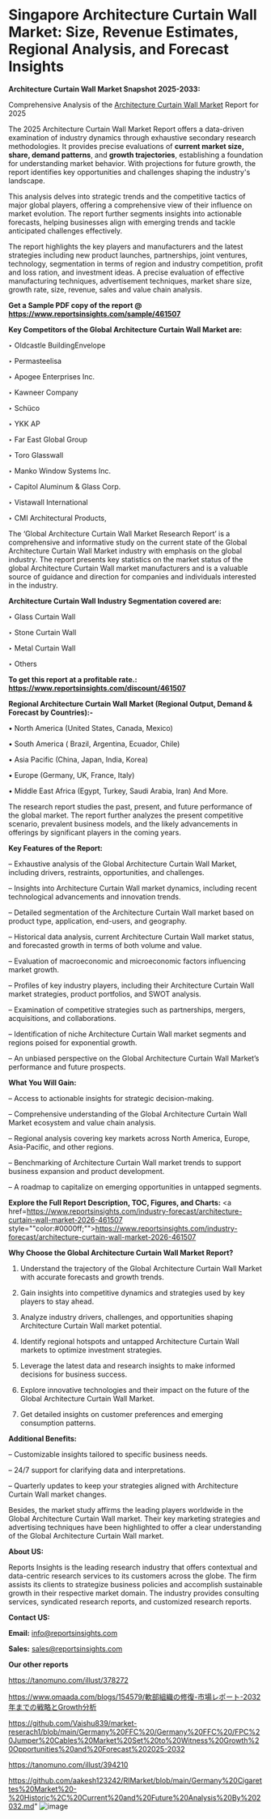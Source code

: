 # Singapore Architecture Curtain Wall Market: Size, Revenue Estimates, Regional Analysis, and Forecast Insights

<strong>Architecture Curtain Wall Market Snapshot 2025-2033:</strong>

Comprehensive Analysis of the <a href=https://www.reportsinsights.com/sample/461507>Architecture Curtain Wall Market</a> Report for 2025

The 2025 Architecture Curtain Wall Market Report offers a data-driven examination of industry dynamics through exhaustive secondary research methodologies. It provides precise evaluations of <strong>current market size, share, demand patterns</strong>, and <strong>growth trajectories</strong>, establishing a foundation for understanding market behavior. With projections for future growth, the report identifies key opportunities and challenges shaping the industry's landscape.

This analysis delves into strategic trends and the competitive tactics of major global players, offering a comprehensive view of their influence on market evolution. The report further segments insights into actionable forecasts, helping businesses align with emerging trends and tackle anticipated challenges effectively.

The report highlights the key players and manufacturers and the latest strategies including new product launches, partnerships, joint ventures, technology, segmentation in terms of region and industry competition, profit and loss ration, and investment ideas. A precise evaluation of effective manufacturing techniques, advertisement techniques, market share size, growth rate, size, revenue, sales and value chain analysis.

<strong>Get a Sample PDF copy of the report @ <a href=https://www.reportsinsights.com/sample/461507 style=color:#0000ff;>https://www.reportsinsights.com/sample/461507</a></strong>

<strong>Key Competitors of the Global Architecture Curtain Wall Market are:</strong>

‣ Oldcastle BuildingEnvelope

‣ Permasteelisa

‣ Apogee Enterprises Inc.

‣ Kawneer Company

‣ Schüco

‣ YKK AP

‣ Far East Global Group

‣ Toro Glasswall

‣ Manko Window Systems Inc.

‣ Capitol Aluminum & Glass Corp.

‣ Vistawall International

‣ CMI Architectural Products,

The ‘Global Architecture Curtain Wall Market Research Report’ is a comprehensive and informative study on the current state of the Global Architecture Curtain Wall Market industry with emphasis on the global industry. The report presents key statistics on the market status of the global Architecture Curtain Wall market manufacturers and is a valuable source of guidance and direction for companies and individuals interested in the industry.

<strong>Architecture Curtain Wall Industry Segmentation covered are:</strong>

‣ Glass Curtain Wall

‣ Stone Curtain Wall

‣ Metal Curtain Wall

‣ Others

<strong>To get this report at a profitable rate.: <a href=https://www.reportsinsights.com/discount/461507 style=color:#0000ff;>https://www.reportsinsights.com/discount/461507</a></strong>

<strong>Regional Architecture Curtain Wall Market (Regional Output, Demand &amp; Forecast by Countries):-</strong>

• North America (United States, Canada, Mexico)

• South America ( Brazil, Argentina, Ecuador, Chile)

• Asia Pacific (China, Japan, India, Korea)

• Europe (Germany, UK, France, Italy)

• Middle East Africa (Egypt, Turkey, Saudi Arabia, Iran) And More.

The research report studies the past, present, and future performance of the global market. The report further analyzes the present competitive scenario, prevalent business models, and the likely advancements in offerings by significant players in the coming years.

<strong>Key Features of the Report:</strong>

– Exhaustive analysis of the Global Architecture Curtain Wall Market, including drivers, restraints, opportunities, and challenges.

– Insights into Architecture Curtain Wall market dynamics, including recent technological advancements and innovation trends.

– Detailed segmentation of the Architecture Curtain Wall market based on product type, application, end-users, and geography.

– Historical data analysis, current Architecture Curtain Wall market status, and forecasted growth in terms of both volume and value.

– Evaluation of macroeconomic and microeconomic factors influencing market growth.

– Profiles of key industry players, including their Architecture Curtain Wall market strategies, product portfolios, and SWOT analysis.

– Examination of competitive strategies such as partnerships, mergers, acquisitions, and collaborations.

– Identification of niche Architecture Curtain Wall market segments and regions poised for exponential growth.

– An unbiased perspective on the Global Architecture Curtain Wall Market’s performance and future prospects.

<strong>What You Will Gain:</strong>

– Access to actionable insights for strategic decision-making.

– Comprehensive understanding of the Global Architecture Curtain Wall Market ecosystem and value chain analysis.

– Regional analysis covering key markets across North America, Europe, Asia-Pacific, and other regions.

– Benchmarking of Architecture Curtain Wall market trends to support business expansion and product development.

– A roadmap to capitalize on emerging opportunities in untapped segments.

<strong>Explore the Full Report Description, TOC, Figures, and Charts:</strong>
<a href=https://www.reportsinsights.com/industry-forecast/architecture-curtain-wall-market-2026-461507 style=""color:#0000ff;"">https://www.reportsinsights.com/industry-forecast/architecture-curtain-wall-market-2026-461507</a>

<strong>Why Choose the Global Architecture Curtain Wall Market Report?</strong>

1. Understand the trajectory of the Global Architecture Curtain Wall Market with accurate forecasts and growth trends.

2. Gain insights into competitive dynamics and strategies used by key players to stay ahead.

3. Analyze industry drivers, challenges, and opportunities shaping Architecture Curtain Wall market potential.

4. Identify regional hotspots and untapped Architecture Curtain Wall markets to optimize investment strategies.

5. Leverage the latest data and research insights to make informed decisions for business success.

6. Explore innovative technologies and their impact on the future of the Global Architecture Curtain Wall Market.

7. Get detailed insights on customer preferences and emerging consumption patterns.

<strong>Additional Benefits:</strong>

– Customizable insights tailored to specific business needs.

– 24/7 support for clarifying data and interpretations.

– Quarterly updates to keep your strategies aligned with Architecture Curtain Wall market changes.

Besides, the market study affirms the leading players worldwide in the Global Architecture Curtain Wall market. Their key marketing strategies and advertising techniques have been highlighted to offer a clear understanding of the Global Architecture Curtain Wall market.

<strong><strong>About US</strong>:</strong>

Reports Insights is the leading research industry that offers contextual and data-centric research services to its customers across the globe. The firm assists its clients to strategize business policies and accomplish sustainable growth in their respective market domain. The industry provides consulting services, syndicated research reports, and customized research reports.

<strong>Contact US:</strong>

<p class=><b>Email:</b> <a href=mailto:info@reportsinsights.com>info@reportsinsights.com</a></p>
<p class=><b>Sales:</b> <a href=mailto:sales@reportsinsights.com>sales@reportsinsights.com</a></p>

<strong>Our other reports</strong>

<a href=https://tanomuno.com/illust/378272>https://tanomuno.com/illust/378272</a>

<a href=https://www.omaada.com/blogs/154579/軟部組織の修復-市場レポート-2032年までの戦略とGrowth分析>https://www.omaada.com/blogs/154579/軟部組織の修復-市場レポート-2032年までの戦略とGrowth分析</a>

<a href=https://github.com/Vaishu839/market-reserach1/blob/main/Germany%20FFC%20/Germany%20FFC%20/FPC%20Jumper%20Cables%20Market%20Set%20to%20Witness%20Growth%20Opportunities%20and%20Forecast%202025-2032>https://github.com/Vaishu839/market-reserach1/blob/main/Germany%20FFC%20/Germany%20FFC%20/FPC%20Jumper%20Cables%20Market%20Set%20to%20Witness%20Growth%20Opportunities%20and%20Forecast%202025-2032</a>

<a href=https://tanomuno.com/illust/394210>https://tanomuno.com/illust/394210</a>

<a href=https://github.com/aakesh123242/RIMarket/blob/main/Germany%20Cigarettes%20Market%20-%20Historic%2C%20Current%20and%20Future%20Analysis%20By%202032.md>https://github.com/aakesh123242/RIMarket/blob/main/Germany%20Cigarettes%20Market%20-%20Historic%2C%20Current%20and%20Future%20Analysis%20By%202032.md</a>"
![image](https://github.com/user-attachments/assets/9e4703f7-19f5-44c1-9f95-33cd9f27ca7c)

